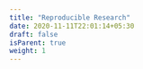 ```yaml
---
title: "Reproducible Research"
date: 2020-11-11T22:01:14+05:30
draft: false
isParent: true
weight: 1
---
```

